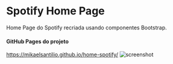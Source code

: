 # Spotify Home Page
Home Page do Spotify recriada usando componentes Bootstrap.
#### GitHub Pages do projeto
<https://mikaelsantilio.github.io/home-spotify/>
![screenshot](https://user-images.githubusercontent.com/40041499/63224075-8a887f80-c195-11e9-8971-37356986b195.png)
